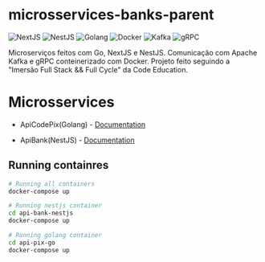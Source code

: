 # microsservices-banks-parent
![NextJS](https://img.shields.io/badge/-nextjs-black?style=flat-square&logo=next.js)
![NestJS](https://img.shields.io/badge/-nestjs-red?style=flat-square&logo=nestjs&color=ea2845)
![Golang](https://img.shields.io/badge/-Golang-blue?style=flat-square&logo=go&logoColor=white)
![Docker](https://img.shields.io/badge/-Docker-blue?style=flat-square&logo=Docker&logoColor=white)
![Kafka](https://img.shields.io/badge/-Kafka-gray?style=flat-square&logo=apache)
![gRPC](https://img.shields.io/badge/-gRPC-gray?style=flat-square&logo=gRPC&color=244c5a)

Microserviços feitos com Go, NextJS e NestJS. Comunicação com Apache Kafka e gRPC conteinerizado com Docker. Projeto feito seguindo a "Imersão Full Stack && Full Cycle" da Code Education.

# Microsservices
- ApiCodePix(Golang) - [Documentation](https://github.com/VictorMagalhaesSales/microsservices-banks-parent/tree/master/api-pix-go/README.md)

- ApiBank(NestJS) - [Documentation](https://github.com/VictorMagalhaesSales/microsservices-banks-parent/tree/master/api-bank-nestjs/README.md)


## Running containres
```bash
# Running all containers
docker-compose up

# Running nestjs container
cd api-bank-nestjs
docker-compose up

# Running golang container
cd api-pix-go
docker-compose up
```
